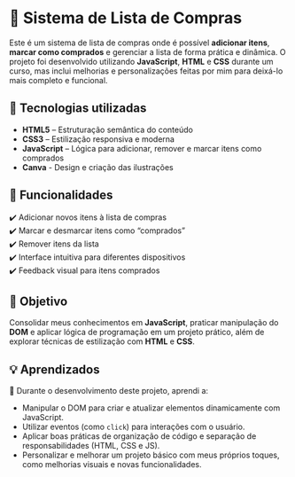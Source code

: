 # 🛒 Sistema de Lista de Compras

Este é um sistema de lista de compras onde é possível **adicionar itens**, **marcar como comprados** e gerenciar a lista de forma prática e dinâmica. O projeto foi desenvolvido utilizando **JavaScript**, **HTML** e **CSS** durante um curso, mas inclui melhorias e personalizações feitas por mim para deixá-lo mais completo e funcional.  

## 🚀 Tecnologias utilizadas

- **HTML5** – Estruturação semântica do conteúdo  
- **CSS3** – Estilização responsiva e moderna  
- **JavaScript** – Lógica para adicionar, remover e marcar itens como comprados
- **Canva** - Design e criação das ilustrações

## 📂 Funcionalidades

✔️ Adicionar novos itens à lista de compras  
✔️ Marcar e desmarcar itens como “comprados”  
✔️ Remover itens da lista  
✔️ Interface intuitiva para diferentes dispositivos  
✔️ Feedback visual para itens comprados  

## 🎯 Objetivo

Consolidar meus conhecimentos em **JavaScript**, praticar manipulação do **DOM** e aplicar lógica de programação em um projeto prático, além de explorar técnicas de estilização com **HTML** e **CSS**.  

## 💡 Aprendizados

📌 Durante o desenvolvimento deste projeto, aprendi a:  
- Manipular o DOM para criar e atualizar elementos dinamicamente com JavaScript.  
- Utilizar eventos (como `click`) para interações com o usuário.  
- Aplicar boas práticas de organização de código e separação de responsabilidades (HTML, CSS e JS).  
- Personalizar e melhorar um projeto básico com meus próprios toques, como melhorias visuais e novas funcionalidades.  
